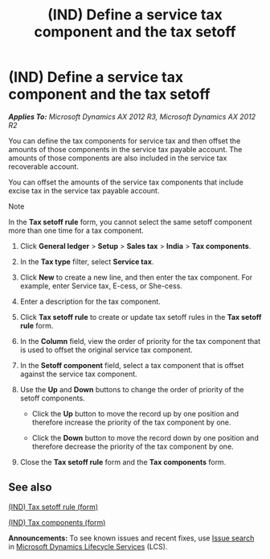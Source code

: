 ﻿---
title: (IND) Define a service tax component and the tax setoff
TOCTitle: (IND) Define a service tax component and the tax setoff
ms:assetid: 1c67cc44-419c-4c5a-a240-0305954f3453
ms:mtpsurl: https://technet.microsoft.com/en-us/library/JJ664533(v=AX.60)
ms:contentKeyID: 49385613
ms.date: 04/18/2014
mtps_version: v=AX.60
---

# (IND) Define a service tax component and the tax setoff 


_**Applies To:** Microsoft Dynamics AX 2012 R3, Microsoft Dynamics AX 2012 R2_

You can define the tax components for service tax and then offset the amounts of those components in the service tax payable account. The amounts of those components are also included in the service tax recoverable account.

You can offset the amounts of the service tax components that include excise tax in the service tax payable account.


> [!NOTE]
> <P>In the <STRONG>Tax setoff rule</STRONG> form, you cannot select the same setoff component more than one time for a tax component.</P>



1.  Click **General ledger** \> **Setup** \> **Sales tax** \> **India** \> **Tax components**.

2.  In the **Tax type** filter, select **Service tax**.

3.  Click **New** to create a new line, and then enter the tax component. For example, enter Service tax, E-cess, or She-cess.

4.  Enter a description for the tax component.

5.  Click **Tax setoff rule** to create or update tax setoff rules in the **Tax setoff rule** form.

6.  In the **Column** field, view the order of priority for the tax component that is used to offset the original service tax component.

7.  In the **Setoff component** field, select a tax component that is offset against the service tax component.

8.  Use the **Up** and **Down** buttons to change the order of priority of the setoff components.
    
      - Click the **Up** button to move the record up by one position and therefore increase the priority of the tax component by one.
    
      - Click the **Down** button to move the record down by one position and therefore decrease the priority of the tax component by one.

9.  Close the **Tax setoff rule** form and the **Tax components** form.

## See also

[(IND) Tax setoff rule (form)](https://technet.microsoft.com/en-us/library/jj677818\(v=ax.60\))

[(IND) Tax components (form)](https://technet.microsoft.com/en-us/library/jj664734\(v=ax.60\))

  
**Announcements:** To see known issues and recent fixes, use [Issue search](http://go.microsoft.com/fwlink/?linkid=389258) in [Microsoft Dynamics Lifecycle Services](http://go.microsoft.com/fwlink/?linkid=306505) (LCS).

